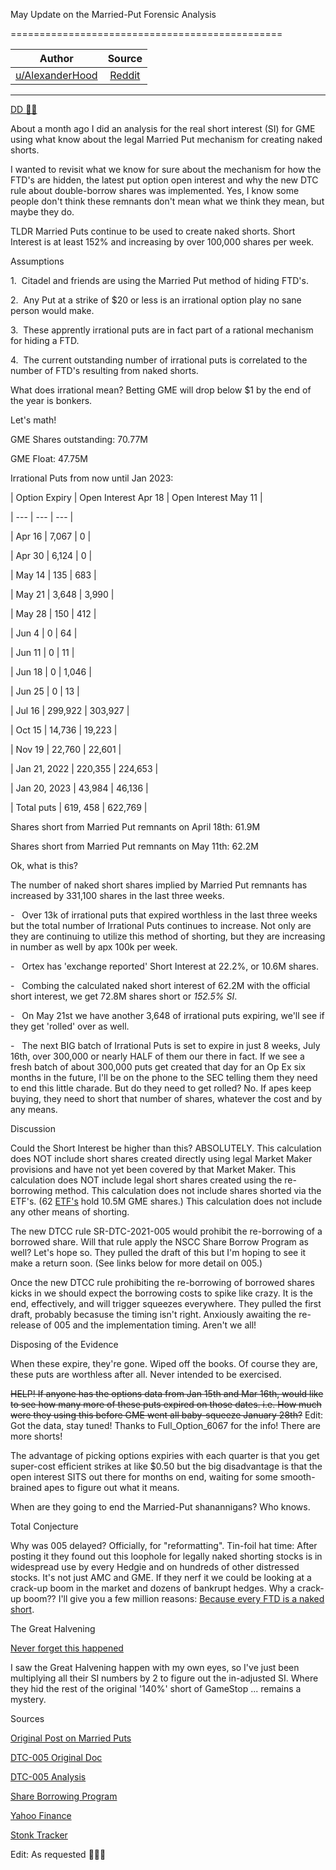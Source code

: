 May Update on the Married-Put Forensic Analysis

===============================================

| Author       | Source       | 
| :-------------: |:-------------:|
|  [u/AlexanderHood](https://www.reddit.com/user/AlexanderHood/) | [Reddit](https://www.reddit.com/r/Superstonk/comments/nacqtm/may_update_on_the_marriedput_forensic_analysis/) | 

---

[DD 👨‍🔬](https://www.reddit.com/r/Superstonk/search?q=flair_name%3A%22DD%20%F0%9F%91%A8%E2%80%8D%F0%9F%94%AC%22&restrict_sr=1)

About a month ago I did an analysis for the real short interest (SI) for GME using what know about the legal Married Put mechanism for creating naked shorts.

I wanted to revisit what we know for sure about the mechanism for how the FTD's are hidden, the latest put option open interest and why the new DTC rule about double-borrow shares was implemented. Yes, I know some people don't think these remnants don't mean what we think they mean, but maybe they do.

TLDR Married Puts continue to be used to create naked shorts. Short Interest is at least 152% and increasing by over 100,000 shares per week.

Assumptions

1\.  Citadel and friends are using the Married Put method of hiding FTD's.

2\.  Any Put at a strike of $20 or less is an irrational option play no sane person would make.

3\.  These apprently irrational puts are in fact part of a rational mechanism for hiding a FTD.

4\.  The current outstanding number of irrational puts is correlated to the number of FTD's resulting from naked shorts.

What does irrational mean? Betting GME will drop below $1 by the end of the year is bonkers.

Let's math!

GME Shares outstanding: 70.77M

GME Float: 47.75M

Irrational Puts from now until Jan 2023:

| Option Expiry | Open Interest Apr 18 | Open Interest May 11 |

| --- | --- | --- |

| Apr 16 | 7,067 | 0 |

| Apr 30 | 6,124 | 0 |

| May 14 | 135 | 683 |

| May 21 | 3,648 | 3,990 |

| May 28 | 150 | 412 |

| Jun 4 | 0 | 64 |

| Jun 11 | 0 | 11 |

| Jun 18 | 0 | 1,046 |

| Jun 25 | 0 | 13 |

| Jul 16 | 299,922 | 303,927 |

| Oct 15 | 14,736 | 19,223 |

| Nov 19 | 22,760 | 22,601 |

| Jan 21, 2022 | 220,355 | 224,653 |

| Jan 20, 2023 | 43,984 | 46,136 |

| Total puts | 619, 458 | 622,769 |

Shares short from Married Put remnants on April 18th: 61.9M

Shares short from Married Put remnants on May 11th: 62.2M

Ok, what is this?

The number of naked short shares implied by Married Put remnants has increased by 331,100 shares in the last three weeks.

-   Over 13k of irrational puts that expired worthless in the last three weeks but the total number of Irrational Puts continues to increase. Not only are they are continuing to utilize this method of shorting, but they are increasing in number as well by apx 100k per week.

-   Ortex has 'exchange reported' Short Interest at 22.2%, or 10.6M shares.

-   Combing the calculated naked short interest of 62.2M with the official short interest, we get 72.8M shares short or *152.5% SI*.

-   On May 21st we have another 3,648 of irrational puts expiring, we'll see if they get 'rolled' over as well.

-   The next BIG batch of Irrational Puts is set to expire in just 8 weeks, July 16th, over 300,000 or nearly HALF of them our there in fact. If we see a fresh batch of about 300,000 puts get created that day for an Op Ex six months in the future, I'll be on the phone to the SEC telling them they need to end this little charade. But do they need to get rolled? No. If apes keep buying, they need to short that number of shares, whatever the cost and by any means.

Discussion

Could the Short Interest be higher than this? ABSOLUTELY. This calculation does NOT include short shares created directly using legal Market Maker provisions and have not yet been covered by that Market Maker. This calculation does NOT include legal short shares created using the re-borrowing method. This calculation does not include shares shorted via the ETF's. (62 [ETF's](https://www.etf.com/stock/GME) hold 10.5M GME shares.) This calculation does not include any other means of shorting.

The new DTCC rule SR-DTC-2021-005 would prohibit the re-borrowing of a borrowed share. Will that rule apply the NSCC Share Borrow Program as well? Let's hope so. They pulled the draft of this but I'm hoping to see it make a return soon. (See links below for more detail on 005.)

Once the new DTCC rule prohibiting the re-borrowing of borrowed shares kicks in we should expect the borrowing costs to spike like crazy. It is the end, effectively, and will trigger squeezes everywhere. They pulled the first draft, probably becasuse the timing isn't right. Anxiously awaiting the re-release of 005 and the implementation timing. Aren't we all!

Disposing of the Evidence

When these expire, they're gone. Wiped off the books. Of course they are, these puts are worthless after all. Never intended to be exercised.

~~HELP! If anyone has the options data from Jan 15th and Mar 16th, would like to see how many more of these puts expired on those dates. i.e. How much were they using this before GME went all baby-squeeze January 28th?~~ Edit: Got the data, stay tuned! Thanks to Full_Option_6067 for the info! There are more shorts!

The advantage of picking options expiries with each quarter is that you get super-cost efficient strikes at like $0.50 but the big disadvantage is that the open interest SITS out there for months on end, waiting for some smooth-brained apes to figure out what it means.

When are they going to end the Married-Put shanannigans? Who knows.

Total Conjecture

Why was 005 delayed? Officially, for "reformatting". Tin-foil hat time: After posting it they found out this loophole for legally naked shorting stocks is in widespread use by every Hedgie and on hundreds of other distressed stocks. It's not just AMC and GME. If they nerf it we could be looking at a crack-up boom in the market and dozens of bankrupt hedges. Why a crack-up boom?? I'll give you a few million reasons: [Because every FTD is a naked short](https://wherearetheshares.com/).

The Great Halvening

[Never forget this happened](https://www.reddit.com/user/RubinoffButtChug69/comments/lfdcv1/fintel_changed_their_short_volume_data_after_my/?context=3)

I saw the Great Halvening happen with my own eyes, so I've just been multiplying all their SI numbers by 2 to figure out the in-adjusted SI. Where they hid the rest of the original '140%' short of GameStop ... remains a mystery.

Sources

[Original Post on Married Puts](https://www.reddit.com/r/GME/comments/mgj0j1/the_naked_shorting_scam_revealed_lending_of/)

[DTC-005 Original Doc](https://zenodo.org/record/4718936/files/005%20-%20SEC%20SR-DTC-2021-005-2%20-%20submission%20of%20rule%20finding.pdf?download=1)

[DTC-005 Analysis](https://www.reddit.com/r/GME/comments/mi8mo9/legal_interpretation_of_the_proposed_srdtc2021005/)

[Share Borrowing Program](https://smithonstocks.com/part-7-illegal-naked-shorting-dtcc-continuous-net-settlement-and-stock-borrowing-programs-have-loopholes-that-facilitate-illegal-naked-shorting/)

[Yahoo Finance](https://finance.yahoo.com/quote/GME/key-statistics?p=GME)

[Stonk Tracker](https://gme.crazyawesomecompany.com/)

Edit: As requested 🚀🚀🚀
